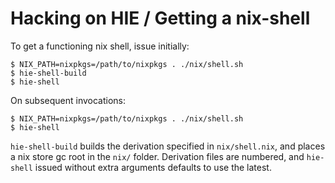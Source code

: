 # Hacking on HIE / Getting a nix-shell

To get a functioning nix shell, issue initially:

    $ NIX_PATH=nixpkgs=/path/to/nixpkgs . ./nix/shell.sh
    $ hie-shell-build
    $ hie-shell

On subsequent invocations:

    $ NIX_PATH=nixpkgs=/path/to/nixpkgs . ./nix/shell.sh
    $ hie-shell

`hie-shell-build` builds the derivation specified in `nix/shell.nix`, and places
a nix store gc root in the `nix/` folder. Derivation files are numbered, and
`hie-shell` issued without extra arguments defaults to use the latest.